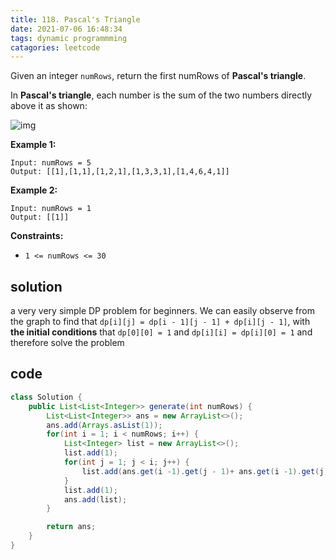 ```yaml
---
title: 118. Pascal's Triangle
date: 2021-07-06 16:48:34
tags: dynamic programmming
catagories: leetcode 
---
```

<!--more -->

Given an integer `numRows`, return the first numRows of **Pascal's triangle**.

In **Pascal's triangle**, each number is the sum of the two numbers directly above it as shown:

![img](https://upload.wikimedia.org/wikipedia/commons/0/0d/PascalTriangleAnimated2.gif)

 

**Example 1:**

```
Input: numRows = 5
Output: [[1],[1,1],[1,2,1],[1,3,3,1],[1,4,6,4,1]]
```

**Example 2:**

```
Input: numRows = 1
Output: [[1]]
```

 

**Constraints:**

- `1 <= numRows <= 30`

## solution
a very very simple DP problem for beginners. We can easily observe from the graph to find that `dp[i][j] = dp[i - 1][j - 1] + dp[i][j - 1]`, with **the initial conditions** that `dp[0][0] = 1` and `dp[i][i] = dp[i][0] = 1` and therefore solve the problem

## code
```java
class Solution {
    public List<List<Integer>> generate(int numRows) {
        List<List<Integer>> ans = new ArrayList<>();
        ans.add(Arrays.asList(1));
        for(int i = 1; i < numRows; i++) {
            List<Integer> list = new ArrayList<>();
            list.add(1);
            for(int j = 1; j < i; j++) {
                list.add(ans.get(i -1).get(j - 1)+ ans.get(i -1).get(j));
            }
            list.add(1);
            ans.add(list);
        }

        return ans;
    }
}
```